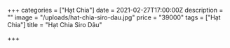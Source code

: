 +++
categories = ["Hạt Chia"]
date = 2021-02-27T17:00:00Z
description = ""
image = "/uploads/hat-chia-siro-dau.jpg"
price = "39000"
tags = ["Hạt Chia"]
title = "Hạt Chia Siro Dâu"

+++
